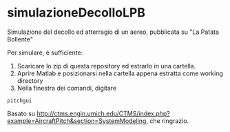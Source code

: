 # simulazioneDecolloLPB
Simulazione del decollo ed atterragio di un aereo, pubblicata su "La Patata Bollente"

Per simulare, è sufficiente:
1. Scaricare lo zip di questa repository ed estrarlo in una cartella.
1. Aprire Matlab e posizionarsi nella cartella appena estratta come working directory
1. Nella finestra dei comandi, digitare
```
pitchgui
```
Basato su http://ctms.engin.umich.edu/CTMS/index.php?example=AircraftPitch&section=SystemModeling, che ringrazio.
